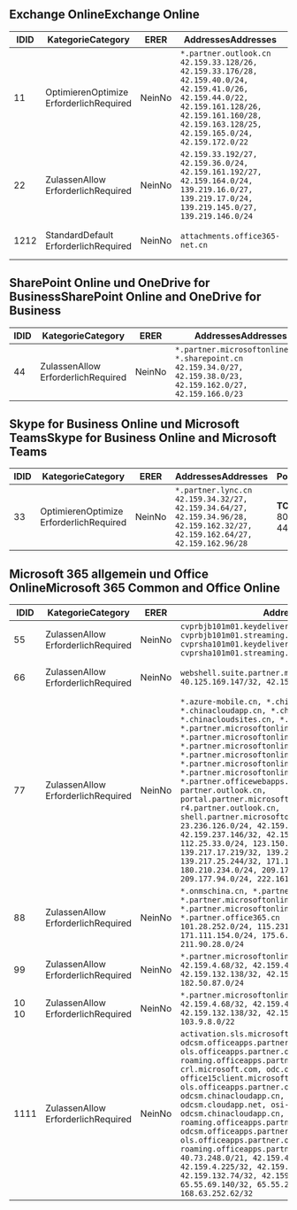 <!--THIS FILE IS AUTOMATICALLY GENERATED. MANUAL CHANGES WILL BE OVERWRITTEN.-->
<!--Please contact the Office 365 Endpoints team with any questions.-->
<!--China endpoints version 2018112800-->
<!--File generated 2019-03-12 12:08:27.1919-->

## <a name="exchange-online"></a><span data-ttu-id="b7f52-101">Exchange Online</span><span class="sxs-lookup"><span data-stu-id="b7f52-101">Exchange Online</span></span>

<span data-ttu-id="b7f52-102">ID</span><span class="sxs-lookup"><span data-stu-id="b7f52-102">ID</span></span> | <span data-ttu-id="b7f52-103">Kategorie</span><span class="sxs-lookup"><span data-stu-id="b7f52-103">Category</span></span> | <span data-ttu-id="b7f52-104">ER</span><span class="sxs-lookup"><span data-stu-id="b7f52-104">ER</span></span> | <span data-ttu-id="b7f52-105">Addresses</span><span class="sxs-lookup"><span data-stu-id="b7f52-105">Addresses</span></span> | <span data-ttu-id="b7f52-106">Ports</span><span class="sxs-lookup"><span data-stu-id="b7f52-106">Ports</span></span>
-- | -------------------- | -- | --------------------------------------------------------------------------------------------------------------------------------------------------------------------------------------------------------- | ----------------
<span data-ttu-id="b7f52-107">1</span><span class="sxs-lookup"><span data-stu-id="b7f52-107">1</span></span> | <span data-ttu-id="b7f52-108">Optimieren</span><span class="sxs-lookup"><span data-stu-id="b7f52-108">Optimize</span></span><BR><span data-ttu-id="b7f52-109">Erforderlich</span><span class="sxs-lookup"><span data-stu-id="b7f52-109">Required</span></span> | <span data-ttu-id="b7f52-110">Nein</span><span class="sxs-lookup"><span data-stu-id="b7f52-110">No</span></span> | `*.partner.outlook.cn`<BR>`42.159.33.128/26, 42.159.33.176/28, 42.159.40.0/24, 42.159.41.0/26, 42.159.44.0/22, 42.159.161.128/26, 42.159.161.160/28, 42.159.163.128/25, 42.159.165.0/24, 42.159.172.0/22` | <span data-ttu-id="b7f52-111">**TCP:** 443, 80</span><span class="sxs-lookup"><span data-stu-id="b7f52-111">**TCP:** 443, 80</span></span>
<span data-ttu-id="b7f52-112">2</span><span class="sxs-lookup"><span data-stu-id="b7f52-112">2</span></span> | <span data-ttu-id="b7f52-113">Zulassen</span><span class="sxs-lookup"><span data-stu-id="b7f52-113">Allow</span></span><BR><span data-ttu-id="b7f52-114">Erforderlich</span><span class="sxs-lookup"><span data-stu-id="b7f52-114">Required</span></span> | <span data-ttu-id="b7f52-115">Nein</span><span class="sxs-lookup"><span data-stu-id="b7f52-115">No</span></span> | `42.159.33.192/27, 42.159.36.0/24, 42.159.161.192/27, 42.159.164.0/24, 139.219.16.0/27, 139.219.17.0/24, 139.219.145.0/27, 139.219.146.0/24` | <span data-ttu-id="b7f52-116">**TCP:** 443, 80</span><span class="sxs-lookup"><span data-stu-id="b7f52-116">**TCP:** 443, 80</span></span>
<span data-ttu-id="b7f52-117">12</span><span class="sxs-lookup"><span data-stu-id="b7f52-117">12</span></span> | <span data-ttu-id="b7f52-118">Standard</span><span class="sxs-lookup"><span data-stu-id="b7f52-118">Default</span></span><BR><span data-ttu-id="b7f52-119">Erforderlich</span><span class="sxs-lookup"><span data-stu-id="b7f52-119">Required</span></span> | <span data-ttu-id="b7f52-120">Nein</span><span class="sxs-lookup"><span data-stu-id="b7f52-120">No</span></span> | `attachments.office365-net.cn` | <span data-ttu-id="b7f52-121">**TCP:** 443, 80</span><span class="sxs-lookup"><span data-stu-id="b7f52-121">**TCP:** 443, 80</span></span>

## <a name="sharepoint-online-and-onedrive-for-business"></a><span data-ttu-id="b7f52-122">SharePoint Online und OneDrive for Business</span><span class="sxs-lookup"><span data-stu-id="b7f52-122">SharePoint Online and OneDrive for Business</span></span>

<span data-ttu-id="b7f52-123">ID</span><span class="sxs-lookup"><span data-stu-id="b7f52-123">ID</span></span> | <span data-ttu-id="b7f52-124">Kategorie</span><span class="sxs-lookup"><span data-stu-id="b7f52-124">Category</span></span> | <span data-ttu-id="b7f52-125">ER</span><span class="sxs-lookup"><span data-stu-id="b7f52-125">ER</span></span> | <span data-ttu-id="b7f52-126">Addresses</span><span class="sxs-lookup"><span data-stu-id="b7f52-126">Addresses</span></span> | <span data-ttu-id="b7f52-127">Ports</span><span class="sxs-lookup"><span data-stu-id="b7f52-127">Ports</span></span>
-- | ----------------- | -- | --------------------------------------------------------------------------------------------------------------------- | ----------------
<span data-ttu-id="b7f52-128">4</span><span class="sxs-lookup"><span data-stu-id="b7f52-128">4</span></span> | <span data-ttu-id="b7f52-129">Zulassen</span><span class="sxs-lookup"><span data-stu-id="b7f52-129">Allow</span></span><BR><span data-ttu-id="b7f52-130">Erforderlich</span><span class="sxs-lookup"><span data-stu-id="b7f52-130">Required</span></span> | <span data-ttu-id="b7f52-131">Nein</span><span class="sxs-lookup"><span data-stu-id="b7f52-131">No</span></span> | `*.partner.microsoftonline.cn, *.sharepoint.cn`<BR>`42.159.34.0/27, 42.159.38.0/23, 42.159.162.0/27, 42.159.166.0/23` | <span data-ttu-id="b7f52-132">**TCP:** 443, 80</span><span class="sxs-lookup"><span data-stu-id="b7f52-132">**TCP:** 443, 80</span></span>

## <a name="skype-for-business-online-and-microsoft-teams"></a><span data-ttu-id="b7f52-133">Skype for Business Online und Microsoft Teams</span><span class="sxs-lookup"><span data-stu-id="b7f52-133">Skype for Business Online and Microsoft Teams</span></span>

<span data-ttu-id="b7f52-134">ID</span><span class="sxs-lookup"><span data-stu-id="b7f52-134">ID</span></span> | <span data-ttu-id="b7f52-135">Kategorie</span><span class="sxs-lookup"><span data-stu-id="b7f52-135">Category</span></span> | <span data-ttu-id="b7f52-136">ER</span><span class="sxs-lookup"><span data-stu-id="b7f52-136">ER</span></span> | <span data-ttu-id="b7f52-137">Addresses</span><span class="sxs-lookup"><span data-stu-id="b7f52-137">Addresses</span></span> | <span data-ttu-id="b7f52-138">Ports</span><span class="sxs-lookup"><span data-stu-id="b7f52-138">Ports</span></span>
-- | -------------------- | -- | -------------------------------------------------------------------------------------------------------------------------------- | ----------------
<span data-ttu-id="b7f52-139">3</span><span class="sxs-lookup"><span data-stu-id="b7f52-139">3</span></span> | <span data-ttu-id="b7f52-140">Optimieren</span><span class="sxs-lookup"><span data-stu-id="b7f52-140">Optimize</span></span><BR><span data-ttu-id="b7f52-141">Erforderlich</span><span class="sxs-lookup"><span data-stu-id="b7f52-141">Required</span></span> | <span data-ttu-id="b7f52-142">Nein</span><span class="sxs-lookup"><span data-stu-id="b7f52-142">No</span></span> | `*.partner.lync.cn`<BR>`42.159.34.32/27, 42.159.34.64/27, 42.159.34.96/28, 42.159.162.32/27, 42.159.162.64/27, 42.159.162.96/28` | <span data-ttu-id="b7f52-143">**TCP:** 443, 80</span><span class="sxs-lookup"><span data-stu-id="b7f52-143">**TCP:** 443, 80</span></span>

## <a name="microsoft-365-common-and-office-online"></a><span data-ttu-id="b7f52-144">Microsoft 365 allgemein und Office Online</span><span class="sxs-lookup"><span data-stu-id="b7f52-144">Microsoft 365 Common and Office Online</span></span>

<span data-ttu-id="b7f52-145">ID</span><span class="sxs-lookup"><span data-stu-id="b7f52-145">ID</span></span> | <span data-ttu-id="b7f52-146">Kategorie</span><span class="sxs-lookup"><span data-stu-id="b7f52-146">Category</span></span> | <span data-ttu-id="b7f52-147">ER</span><span class="sxs-lookup"><span data-stu-id="b7f52-147">ER</span></span> | <span data-ttu-id="b7f52-148">Addresses</span><span class="sxs-lookup"><span data-stu-id="b7f52-148">Addresses</span></span> | <span data-ttu-id="b7f52-149">Ports</span><span class="sxs-lookup"><span data-stu-id="b7f52-149">Ports</span></span>
-- | ----------------- | -- | ---------------------------------------------------------------------------------------------------------------------------------------------------------------------------------------------------------------------------------------------------------------------------------------------------------------------------------------------------------------------------------------------------------------------------------------------------------------------------------------------------------------------------------------------------------------------------------------------------------------------------------------------------------------------------------------------------------------------------------------------------------------------------------------------------------------------------------------------------------------------------------------------------------------------- | ----------------
<span data-ttu-id="b7f52-150">5</span><span class="sxs-lookup"><span data-stu-id="b7f52-150">5</span></span> | <span data-ttu-id="b7f52-151">Zulassen</span><span class="sxs-lookup"><span data-stu-id="b7f52-151">Allow</span></span><BR><span data-ttu-id="b7f52-152">Erforderlich</span><span class="sxs-lookup"><span data-stu-id="b7f52-152">Required</span></span> | <span data-ttu-id="b7f52-153">Nein</span><span class="sxs-lookup"><span data-stu-id="b7f52-153">No</span></span> | `cvprbjb101m01.keydelivery.mediaservices.chinacloudapi.cn, cvprbjb101m01.streaming.mediaservices.chinacloudapi.cn, cvprsha101m01.keydelivery.mediaservices.chinacloudapi.cn, cvprsha101m01.streaming.mediaservices.chinacloudapi.cn` | <span data-ttu-id="b7f52-154">**TCP:** 443, 80</span><span class="sxs-lookup"><span data-stu-id="b7f52-154">**TCP:** 443, 80</span></span>
<span data-ttu-id="b7f52-155">6</span><span class="sxs-lookup"><span data-stu-id="b7f52-155">6</span></span> | <span data-ttu-id="b7f52-156">Zulassen</span><span class="sxs-lookup"><span data-stu-id="b7f52-156">Allow</span></span><BR><span data-ttu-id="b7f52-157">Erforderlich</span><span class="sxs-lookup"><span data-stu-id="b7f52-157">Required</span></span> | <span data-ttu-id="b7f52-158">Nein</span><span class="sxs-lookup"><span data-stu-id="b7f52-158">No</span></span> | `webshell.suite.partner.microsoftonline.cn`<BR>`40.125.169.147/32, 42.159.201.24/32` | <span data-ttu-id="b7f52-159">**TCP:** 443, 80</span><span class="sxs-lookup"><span data-stu-id="b7f52-159">**TCP:** 443, 80</span></span>
<span data-ttu-id="b7f52-160">7</span><span class="sxs-lookup"><span data-stu-id="b7f52-160">7</span></span> | <span data-ttu-id="b7f52-161">Zulassen</span><span class="sxs-lookup"><span data-stu-id="b7f52-161">Allow</span></span><BR><span data-ttu-id="b7f52-162">Erforderlich</span><span class="sxs-lookup"><span data-stu-id="b7f52-162">Required</span></span> | <span data-ttu-id="b7f52-163">Nein</span><span class="sxs-lookup"><span data-stu-id="b7f52-163">No</span></span> | `*.azure-mobile.cn, *.chinacloudapi.cn, *.chinacloudapp.cn, *.chinacloud-mobile.cn, *.chinacloudsites.cn, *.partner.microsoftonline-m.cn, *.partner.microsoftonline-m.net.cn, *.partner.microsoftonline-m-i.cn, *.partner.microsoftonline-m-i.net.cn, *.partner.microsoftonline-p.net.cn, *.partner.microsoftonline-p-i.cn, *.partner.microsoftonline-p-i.net.cn, *.partner.officewebapps.cn, *.windowsazure.cn, partner.outlook.cn, portal.partner.microsoftonline.cdnsvc.com, r4.partner.outlook.cn, shell.partner.microsoftonline.cdnsvc.com`<BR>`23.236.126.0/24, 42.159.224.122/32, 42.159.233.91/32, 42.159.237.146/32, 42.159.238.120/32, 58.68.168.0/24, 112.25.33.0/24, 123.150.49.0/24, 125.65.247.0/24, 139.217.17.219/32, 139.217.19.156/32, 139.217.21.3/32, 139.217.25.244/32, 171.107.84.0/24, 180.210.232.0/24, 180.210.234.0/24, 209.177.86.0/24, 209.177.90.0/24, 209.177.94.0/24, 222.161.226.0/24` | <span data-ttu-id="b7f52-164">**TCP:** 443, 80</span><span class="sxs-lookup"><span data-stu-id="b7f52-164">**TCP:** 443, 80</span></span>
<span data-ttu-id="b7f52-165">8</span><span class="sxs-lookup"><span data-stu-id="b7f52-165">8</span></span> | <span data-ttu-id="b7f52-166">Zulassen</span><span class="sxs-lookup"><span data-stu-id="b7f52-166">Allow</span></span><BR><span data-ttu-id="b7f52-167">Erforderlich</span><span class="sxs-lookup"><span data-stu-id="b7f52-167">Required</span></span> | <span data-ttu-id="b7f52-168">Nein</span><span class="sxs-lookup"><span data-stu-id="b7f52-168">No</span></span> | `*.onmschina.cn, *.partner.microsoftonline.net.cn, *.partner.microsoftonline-i.cn, *.partner.microsoftonline-i.net.cn, *.partner.office365.cn`<BR>`101.28.252.0/24, 115.231.150.0/24, 123.235.32.0/24, 171.111.154.0/24, 175.6.10.0/24, 180.210.229.0/24, 211.90.28.0/24` | <span data-ttu-id="b7f52-169">**TCP:** 443, 80</span><span class="sxs-lookup"><span data-stu-id="b7f52-169">**TCP:** 443, 80</span></span>
<span data-ttu-id="b7f52-170">9</span><span class="sxs-lookup"><span data-stu-id="b7f52-170">9</span></span> | <span data-ttu-id="b7f52-171">Zulassen</span><span class="sxs-lookup"><span data-stu-id="b7f52-171">Allow</span></span><BR><span data-ttu-id="b7f52-172">Erforderlich</span><span class="sxs-lookup"><span data-stu-id="b7f52-172">Required</span></span> | <span data-ttu-id="b7f52-173">Nein</span><span class="sxs-lookup"><span data-stu-id="b7f52-173">No</span></span> | `*.partner.microsoftonline-p.cn`<BR>`42.159.4.68/32, 42.159.4.200/32, 42.159.7.156/32, 42.159.132.138/32, 42.159.133.17/32, 42.159.135.78/32, 182.50.87.0/24` | <span data-ttu-id="b7f52-174">**TCP:** 443, 80</span><span class="sxs-lookup"><span data-stu-id="b7f52-174">**TCP:** 443, 80</span></span>
<span data-ttu-id="b7f52-175">10 </span><span class="sxs-lookup"><span data-stu-id="b7f52-175">10</span></span> | <span data-ttu-id="b7f52-176">Zulassen</span><span class="sxs-lookup"><span data-stu-id="b7f52-176">Allow</span></span><BR><span data-ttu-id="b7f52-177">Erforderlich</span><span class="sxs-lookup"><span data-stu-id="b7f52-177">Required</span></span> | <span data-ttu-id="b7f52-178">Nein</span><span class="sxs-lookup"><span data-stu-id="b7f52-178">No</span></span> | `*.partner.microsoftonline.cn`<BR>`42.159.4.68/32, 42.159.4.200/32, 42.159.7.156/32, 42.159.132.138/32, 42.159.133.17/32, 42.159.135.78/32, 103.9.8.0/22` | <span data-ttu-id="b7f52-179">**TCP:** 443, 80</span><span class="sxs-lookup"><span data-stu-id="b7f52-179">**TCP:** 443, 80</span></span>
<span data-ttu-id="b7f52-180">11</span><span class="sxs-lookup"><span data-stu-id="b7f52-180">11</span></span> | <span data-ttu-id="b7f52-181">Zulassen</span><span class="sxs-lookup"><span data-stu-id="b7f52-181">Allow</span></span><BR><span data-ttu-id="b7f52-182">Erforderlich</span><span class="sxs-lookup"><span data-stu-id="b7f52-182">Required</span></span> | <span data-ttu-id="b7f52-183">Nein</span><span class="sxs-lookup"><span data-stu-id="b7f52-183">No</span></span> | `activation.sls.microsoft.com, bjb-odcsm.officeapps.partner.office365.cn, bjb-ols.officeapps.partner.office365.cn, bjb-roaming.officeapps.partner.office365.cn, crl.microsoft.com, odc.officeapps.live.com, office15client.microsoft.com, officecdn.microsoft.com, ols.officeapps.partner.office365.cn, osi-prod-bjb01-odcsm.chinacloudapp.cn, osiprod-scus01-odcsm.cloudapp.net, osi-prod-sha01-odcsm.chinacloudapp.cn, roaming.officeapps.partner.office365.cn, sha-odcsm.officeapps.partner.office365.cn, sha-ols.officeapps.partner.office365.cn, sha-roaming.officeapps.partner.office365.cn`<BR>`40.73.248.0/21, 42.159.4.45/32, 42.159.4.50/32, 42.159.4.225/32, 42.159.7.13/32, 42.159.132.73/32, 42.159.132.74/32, 42.159.132.75/32, 65.52.98.231/32, 65.55.69.140/32, 65.55.227.140/32, 70.37.81.47/32, 168.63.252.62/32` | <span data-ttu-id="b7f52-184">**TCP:** 443, 80</span><span class="sxs-lookup"><span data-stu-id="b7f52-184">**TCP:** 443, 80</span></span>
